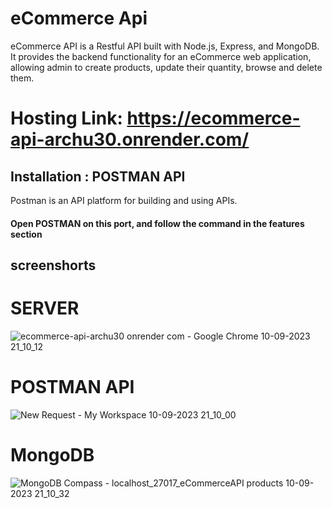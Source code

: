 # eCommerce Api
eCommerce API is a Restful API built with Node.js, Express, and MongoDB. It provides the backend functionality for an eCommerce web application, allowing admin to create products, update their quantity, browse and delete them.

# Hosting Link: https://ecommerce-api-archu30.onrender.com/

## Installation : POSTMAN API
Postman is an API platform for building and using APIs.
#### Open POSTMAN on this port, and follow the command in the features section

## screenshorts
# SERVER
![ecommerce-api-archu30 onrender com - Google Chrome 10-09-2023 21_10_12](https://github.com/archu30/eCommerce_Api/assets/68708698/17bc05a3-6250-4340-871c-fab6c7e8022b)

# POSTMAN API
![New Request - My Workspace 10-09-2023 21_10_00](https://github.com/archu30/eCommerce_Api/assets/68708698/f2399bbb-88bc-4287-8d06-b9318f1aa2a5)

# MongoDB
![MongoDB Compass - localhost_27017_eCommerceAPI products 10-09-2023 21_10_32](https://github.com/archu30/eCommerce_Api/assets/68708698/d38e0ed8-ecae-4f4e-97b0-10bc28758040)
